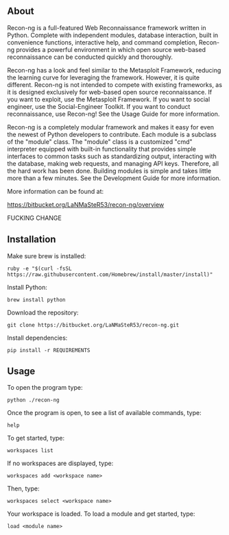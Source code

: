 About
----

Recon-ng is a full-featured Web Reconnaissance framework written in Python. Complete with independent modules, database interaction, built in convenience functions, interactive help, and command completion, Recon-ng provides a powerful environment in which open source web-based reconnaissance can be conducted quickly and thoroughly.

Recon-ng has a look and feel similar to the Metasploit Framework, reducing the learning curve for leveraging the framework. However, it is quite different. Recon-ng is not intended to compete with existing frameworks, as it is designed exclusively for web-based open source reconnaissance. If you want to exploit, use the Metasploit Framework. If you want to social engineer, use the Social-Engineer Toolkit. If you want to conduct reconnaissance, use Recon-ng! See the Usage Guide for more information.

Recon-ng is a completely modular framework and makes it easy for even the newest of Python developers to contribute. Each module is a subclass of the "module" class. The "module" class is a customized "cmd" interpreter equipped with built-in functionality that provides simple interfaces to common tasks such as standardizing output, interacting with the database, making web requests, and managing API keys. Therefore, all the hard work has been done. Building modules is simple and takes little more than a few minutes. See the Development Guide for more information.

More information can be found at:

https://bitbucket.org/LaNMaSteR53/recon-ng/overview

FUCKING CHANGE

Installation
----

Make sure brew is installed:

	ruby -e "$(curl -fsSL https://raw.githubusercontent.com/Homebrew/install/master/install)"

Install Python:

	brew install python

Download the repository:

	git clone https://bitbucket.org/LaNMaSteR53/recon-ng.git

Install dependencies:

	pip install -r REQUIREMENTS

Usage
----

To open the program type:

    python ./recon-ng 

Once the program is open, to see a list of available commands, type:

    help

To get started, type:

	workspaces list

If no workspaces are displayed, type:

	workspaces add <workspace name>

Then, type:

	workspaces select <workspace name>

Your workspace is loaded. To load a module and get started, type:

	load <module name>



